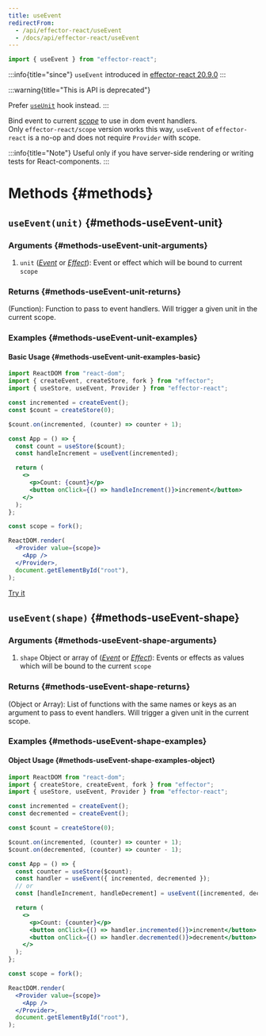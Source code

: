 ```yaml
---
title: useEvent
redirectFrom:
  - /api/effector-react/useEvent
  - /docs/api/effector-react/useEvent
---
```


```ts
import { useEvent } from "effector-react";
```

:::info{title="since"}
`useEvent` introduced in [effector-react 20.9.0](https://changelog.effector.dev/#effector-20-9-0)
:::

:::warning{title="This is API is deprecated"}

Prefer [`useUnit`](/api/effector-react/useUnit) hook instead.
:::

Bind event to current [_scope_](/en/api/effector/Scope) to use in dom event handlers.<br/>
Only `effector-react/scope` version works this way, `useEvent` of `effector-react` is a no-op and does not require `Provider` with scope.

:::info{title="Note"}
Useful only if you have server-side rendering or writing tests for React-components.
:::

# Methods {#methods}

## `useEvent(unit)` {#methods-useEvent-unit}

### Arguments {#methods-useEvent-unit-arguments}

1. `unit` ([_Event_](/en/api/effector/Event) or [_Effect_](/en/api/effector/Effect)): Event or effect which will be bound to current `scope`

### Returns {#methods-useEvent-unit-returns}

(Function): Function to pass to event handlers. Will trigger a given unit in the current scope.

### Examples {#methods-useEvent-unit-examples}

#### Basic Usage {#methods-useEvent-unit-examples-basic}

```jsx
import ReactDOM from "react-dom";
import { createEvent, createStore, fork } from "effector";
import { useStore, useEvent, Provider } from "effector-react";

const incremented = createEvent();
const $count = createStore(0);

$count.on(incremented, (counter) => counter + 1);

const App = () => {
  const count = useStore($count);
  const handleIncrement = useEvent(incremented);

  return (
    <>
      <p>Count: {count}</p>
      <button onClick={() => handleIncrement()}>increment</button>
    </>
  );
};

const scope = fork();

ReactDOM.render(
  <Provider value={scope}>
    <App />
  </Provider>,
  document.getElementById("root"),
);
```

[Try it](https://share.effector.dev/GyiJvLdo)

## `useEvent(shape)` {#methods-useEvent-shape}

### Arguments {#methods-useEvent-shape-arguments}

1. `shape` Object or array of ([_Event_](/en/api/effector/Event) or [_Effect_](/en/api/effector/Effect)): Events or effects as values which will be bound to the current `scope`

### Returns {#methods-useEvent-shape-returns}

(Object or Array): List of functions with the same names or keys as an argument to pass to event handlers. Will trigger a given unit in the current scope.

### Examples {#methods-useEvent-shape-examples}

#### Object Usage {#methods-useEvent-shape-examples-object}

```jsx
import ReactDOM from "react-dom";
import { createStore, createEvent, fork } from "effector";
import { useStore, useEvent, Provider } from "effector-react";

const incremented = createEvent();
const decremented = createEvent();

const $count = createStore(0);

$count.on(incremented, (counter) => counter + 1);
$count.on(decremented, (counter) => counter - 1);

const App = () => {
  const counter = useStore($count);
  const handler = useEvent({ incremented, decremented });
  // or
  const [handleIncrement, handleDecrement] = useEvent([incremented, decremented]);

  return (
    <>
      <p>Count: {counter}</p>
      <button onClick={() => handler.incremented()}>increment</button>
      <button onClick={() => handler.decremented()}>decrement</button>
    </>
  );
};

const scope = fork();

ReactDOM.render(
  <Provider value={scope}>
    <App />
  </Provider>,
  document.getElementById("root"),
);
```
